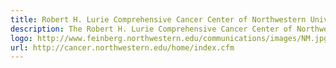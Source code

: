 ```yaml
---
title: Robert H. Lurie Comprehensive Cancer Center of Northwestern University
description: The Robert H. Lurie Comprehensive Cancer Center of Northwestern University is committed to being a national leader in the battle to overcome cancer. To this end, Chicago's Lurie Cancer Center is dedicated to scientific discovery, advancing medical knowledge, providing compassionate, state-of-the-art cancer care, and training the next generation of clinicians and scientists.
logo: http://www.feinberg.northwestern.edu/communications/images/NM.jpg
url: http://cancer.northwestern.edu/home/index.cfm
---
```

